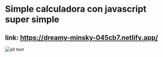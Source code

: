 # Simple calculadora con javascript super simple

## link: https://dreamy-minsky-045cb7.netlify.app/

![alt text](https://i.imgur.com/oNjYVRD.jpg)